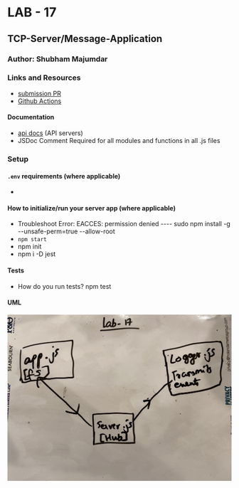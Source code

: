 # LAB - 17

## TCP-Server/Message-Application

### Author: Shubham Majumdar

### Links and Resources
* [submission PR](https://github.com/401-advanced-javascript-Shubham/Lab17-TCP-Server-Message-Application/pull/1)
* [Github Actions](https://github.com/401-advanced-javascript-Shubham/Lab17-TCP-Server-Message-Application/actions)

#### Documentation
* [api docs](http://xyz.com/api-docs) (API servers)
* JSDoc Comment Required for all modules and functions in all .js files

### Setup
#### `.env` requirements (where applicable)
* 

#### How to initialize/run your server app (where applicable)
* Troubleshoot Error: EACCES: permission denied ---- sudo npm install -g --unsafe-perm=true --allow-root 
* `npm start`
* npm init
* npm i -D jest


  
#### Tests
* How do you run tests?
npm test

#### UML
![UML Diagram](whiteboard.jpg)
